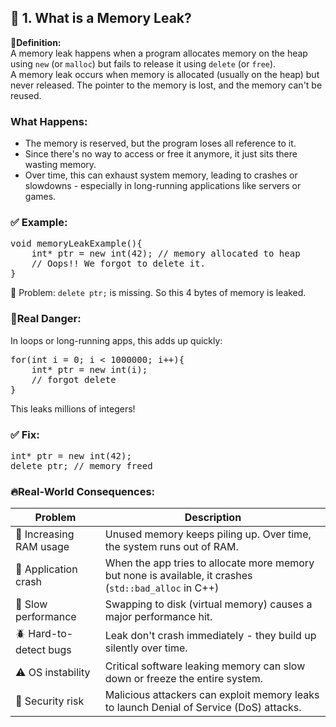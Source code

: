 ## 🧠 1. What is a Memory Leak?
🔸<b>Definition:</b><br>
A memory leak happens when a program allocates memory on the heap using `new` (or `malloc`) but fails to release it using `delete` (or `free`).<br>
A memory leak occurs when memory is allocated (usually on the heap) but never released. The pointer to the memory is lost, and the memory can't be reused.

### What Happens:
- The memory is reserved, but the program loses all reference to it.
- Since there's no way to access or free it anymore, it just sits there wasting memory.
- Over time, this can exhaust system memory, leading to crashes or slowdowns - especially in long-running applications like servers or games.

### ✅ Example:
<pre>
void memoryLeakExample(){
    int* ptr = new int(42); // memory allocated to heap
    // Oops!! We forgot to delete it.
}
</pre>
🔴 Problem: `delete ptr;` is missing. So this 4 bytes of memory is leaked.

### 🚨Real Danger:
In loops or long-running apps, this adds up quickly:
<pre>
for(int i = 0; i < 1000000; i++){
    int* ptr = new int(i);
    // forgot delete
}
</pre>
This leaks millions of integers!

### ✅ Fix:
<pre>
int* ptr = new int(42);
delete ptr; // memory freed
</pre>

### 🔥Real-World Consequences:
| Problem | Description |
| ------- | ----------- |
| 🧠 Increasing RAM usage | Unused memory keeps piling up. Over time, the system runs out of RAM. |
| 🧯 Application crash | When the app tries to allocate more memory but none is available, it crashes (`std::bad_alloc` in C++) |
| 🐢 Slow performance | Swapping to disk (virtual memory) causes a major performance hit. |
| 🪲 Hard-to-detect bugs | Leak don't crash immediately - they build up silently over time. |
| ⚠️ OS instability | Critical software leaking memory can slow down or freeze the entire system. |
| 🔐 Security risk | Malicious attackers can exploit memory leaks to launch Denial of Service (DoS) attacks. |